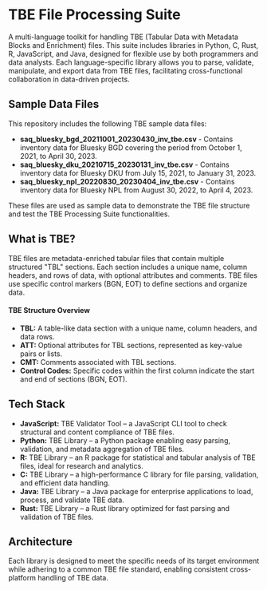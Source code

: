 # TBE File Processing Suite

A multi-language toolkit for handling TBE (Tabular Data with Metadata Blocks and Enrichment) files. This suite includes libraries 
in Python, C, Rust, R, JavaScript, and Java, designed for flexible use by both programmers and data analysts. Each language-specific
library allows you to parse, validate, manipulate, and export data from TBE files, facilitating cross-functional collaboration in 
data-driven projects.

## Sample Data Files
This repository includes the following TBE sample data files:

- **saq_bluesky_bgd_20211001_20230430_inv_tbe.csv** - Contains inventory data for Bluesky BGD covering the period from October 1, 2021, to April 30, 2023.
- **saq_bluesky_dku_20210715_20230131_inv_tbe.csv** - Contains inventory data for Bluesky DKU from July 15, 2021, to January 31, 2023.
- **saq_bluesky_npl_20220830_20230404_inv_tbe.csv** - Contains inventory data for Bluesky NPL from August 30, 2022, to April 4, 2023.

These files are used as sample data to demonstrate the TBE file structure and test the TBE Processing Suite functionalities.

## What is TBE?

TBE files are metadata-enriched tabular files that contain multiple structured "TBL" sections. Each section includes a unique 
name, column headers, and rows of data, with optional attributes and comments. TBE files use specific control markers (BGN, EOT) to 
define sections and organize data.
#### TBE Structure Overview
- **TBL:** A table-like data section with a unique name, column headers, and data rows.
- **ATT:** Optional attributes for TBL sections, represented as key-value pairs or lists.
- **CMT:** Comments associated with TBL sections.
- **Control Codes:** Specific codes within the first column indicate the start and end of sections (BGN, EOT).

## Tech Stack
- **JavaScript:** TBE Validator Tool – a JavaScript CLI tool to check structural and content compliance of TBE files.
- **Python:** TBE Library – a Python package enabling easy parsing, validation, and metadata aggregation of TBE files.
- **R:** TBE Library – an R package for statistical and tabular analysis of TBE files, ideal for research and analytics.
- **C:** TBE Library – a high-performance C library for file parsing, validation, and efficient data handling.
- **Java:** TBE Library – a Java package for enterprise applications to load, process, and validate TBE data.
- **Rust:** TBE Library – a Rust library optimized for fast parsing and validation of TBE files.

## Architecture
Each library is designed to meet the specific needs of its target environment while adhering to a common TBE file standard, enabling 
consistent cross-platform handling of TBE data.
